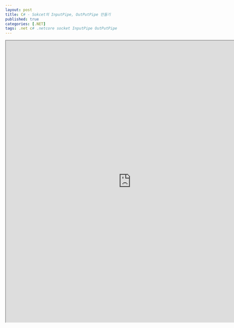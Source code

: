 ```yaml
---
layout: post
title: C# - Sokcet의 InputPipe, OutPutPipe 만들기
published: true
categories: [.NET]
tags: .net c# .netcore socket InputPipe OutPutPipe
---  
```

<iframe width="800" height="900" src="https://docs.google.com/document/d/e/2PACX-1vSqIKUOo0MJya-TEJfMFZHyHEb1elczXzTDmoB3sJOSKPvTzpCq3KnnUyCyT89BCn1Ih559EIxOYR1k/pub?embedded=true"></iframe>    
   